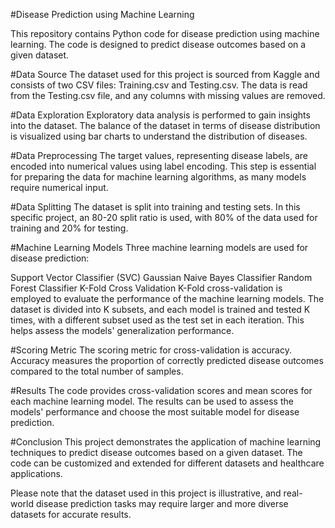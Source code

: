 #Disease Prediction using Machine Learning

This repository contains Python code for disease prediction using machine learning. The code is designed to predict disease outcomes based on a given dataset.

#Data Source
The dataset used for this project is sourced from Kaggle and consists of two CSV files: Training.csv and Testing.csv. The data is read from the Testing.csv file, and any columns with missing values are removed.

#Data Exploration
Exploratory data analysis is performed to gain insights into the dataset. The balance of the dataset in terms of disease distribution is visualized using bar charts to understand the distribution of diseases.

#Data Preprocessing
The target values, representing disease labels, are encoded into numerical values using label encoding. This step is essential for preparing the data for machine learning algorithms, as many models require numerical input.

#Data Splitting
The dataset is split into training and testing sets. In this specific project, an 80-20 split ratio is used, with 80% of the data used for training and 20% for testing.

#Machine Learning Models
Three machine learning models are used for disease prediction:

Support Vector Classifier (SVC)
Gaussian Naive Bayes Classifier
Random Forest Classifier
K-Fold Cross Validation
K-Fold cross-validation is employed to evaluate the performance of the machine learning models. The dataset is divided into K subsets, and each model is trained and tested K times, with a different subset used as the test set in each iteration. This helps assess the models' generalization performance.

#Scoring Metric
The scoring metric for cross-validation is accuracy. Accuracy measures the proportion of correctly predicted disease outcomes compared to the total number of samples.

#Results
The code provides cross-validation scores and mean scores for each machine learning model. The results can be used to assess the models' performance and choose the most suitable model for disease prediction.

#Conclusion
This project demonstrates the application of machine learning techniques to predict disease outcomes based on a given dataset. The code can be customized and extended for different datasets and healthcare applications.

Please note that the dataset used in this project is illustrative, and real-world disease prediction tasks may require larger and more diverse datasets for accurate results.

